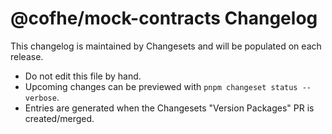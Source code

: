 # @cofhe/mock-contracts Changelog

This changelog is maintained by Changesets and will be populated on each release.

- Do not edit this file by hand.
- Upcoming changes can be previewed with `pnpm changeset status --verbose`.
- Entries are generated when the Changesets "Version Packages" PR is created/merged.
